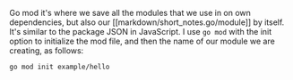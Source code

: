 Go mod it's where we save all the modules that we use in on own dependencies, but also our [[markdown/short_notes.go/module]] by itself. It's similar to the package JSON in JavaScript.
I use `go mod` with the init option to initialize the mod file, and then the name of our module we are creating, as follows:
```sh
go mod init example/hello
```
